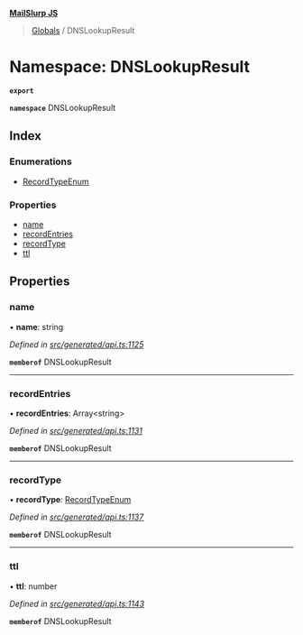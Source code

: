 **[MailSlurp JS](../README.md)**

> [Globals](../README.md) / DNSLookupResult

# Namespace: DNSLookupResult

**`export`** 

**`namespace`** DNSLookupResult

## Index

### Enumerations

* [RecordTypeEnum](../enums/dnslookupresult.recordtypeenum.md)

### Properties

* [name](dnslookupresult.md#name)
* [recordEntries](dnslookupresult.md#recordentries)
* [recordType](dnslookupresult.md#recordtype)
* [ttl](dnslookupresult.md#ttl)

## Properties

### name

•  **name**: string

*Defined in [src/generated/api.ts:1125](https://github.com/mailslurp/mailslurp-client/blob/67ec74c/src/generated/api.ts#L1125)*

**`memberof`** DNSLookupResult

___

### recordEntries

•  **recordEntries**: Array\<string>

*Defined in [src/generated/api.ts:1131](https://github.com/mailslurp/mailslurp-client/blob/67ec74c/src/generated/api.ts#L1131)*

**`memberof`** DNSLookupResult

___

### recordType

•  **recordType**: [RecordTypeEnum](../enums/dnslookupresult.recordtypeenum.md)

*Defined in [src/generated/api.ts:1137](https://github.com/mailslurp/mailslurp-client/blob/67ec74c/src/generated/api.ts#L1137)*

**`memberof`** DNSLookupResult

___

### ttl

•  **ttl**: number

*Defined in [src/generated/api.ts:1143](https://github.com/mailslurp/mailslurp-client/blob/67ec74c/src/generated/api.ts#L1143)*

**`memberof`** DNSLookupResult
